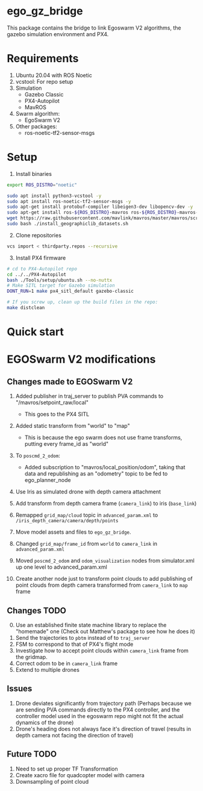 # ego_gz_bridge
This package contains the bridge to link Egoswarm V2 algorithms, the gazebo simulation environment and PX4.

# Requirements
1. Ubuntu 20.04 with ROS Noetic
2. vcstool: For repo setup 
3. Simulation
    - Gazebo Classic
    - PX4-Autopilot
    - MavROS
4. Swarm algorithm:
    - EgoSwarm V2
5. Other packages:
    - ros-noetic-tf2-sensor-msgs

# Setup
1. Install binaries
```bash 
export ROS_DISTRO="noetic"

sudo apt install python3-vcstool -y
sudo apt install ros-noetic-tf2-sensor-msgs -y
sudo apt-get install protobuf-compiler libeigen3-dev libopencv-dev -y
sudo apt-get install ros-${ROS_DISTRO}-mavros ros-${ROS_DISTRO}-mavros-extras ros-${ROS_DISTRO}-mavros-msgs -y
wget https://raw.githubusercontent.com/mavlink/mavros/master/mavros/scripts/install_geographiclib_datasets.sh
sudo bash ./install_geographiclib_datasets.sh
```

2. Clone repositories
```bash
vcs import < thirdparty.repos --recursive
```

3. Install PX4 firmware
```bash
# cd to PX4-Autopilot repo
cd ../../PX4-Autopilot
bash ./Tools/setup/ubuntu.sh --no-nuttx
# Make SITL target for Gazebo simulation
DONT_RUN=1 make px4_sitl_default gazebo-classic

# If you screw up, clean up the build files in the repo:
make distclean
```

# Quick start

# EGOSwarm V2 modifications

## Changes made to EGOSwarm V2
1. Added publisher in traj_server to publish PVA commands to "/mavros/setpoint_raw/local"
    - This goes to the PX4 SITL
2. Added static transform from "world" to "map"
    - This is because the ego swarm does not use frame transforms, putting every frame_id as "world"
3. To `poscmd_2_odom`:
    - Added subscription to "mavros/local_position/odom", taking that data and republishing as an "odometry" topic to be fed to ego_planner_node
4. Use Iris as simulated drone with depth camera attachment
5. Add transform from depth camera frame (`camera_link`) to iris (`base_link`)
6. Remapped `grid_map/cloud` topic in `advanced_param.xml` to `/iris_depth_camera/camera/depth/points`
7. Move model assets and  files to `ego_gz_bridge`. 
8. Changed `grid_map/frame_id` from `world` to `camera_link` in `advanced_param.xml`

9. Moved `poscmd_2_odom` and `odom_visualization` nodes from simulator.xml up one level to advanced_param.xml
10. Create another node just to transform point clouds to add publishing of point clouds from depth camera transformed from `camera_link` to `map` frame

## Changes TODO
0. Use an established finite state machine library to replace the "homemade" one (Check out Matthew's package to see how he does it)
1. Send the trajectories to `pbtm` instead of to `traj_server`
2. FSM to correspond to that of PX4's flight mode
3. Investigate how to accept point clouds within `camera_link` frame from the gridmap.
4. Correct odom to be in `camera_link` frame
5. Extend to multiple drones

## Issues
1. Drone deviates significantly from trajectory path (Perhaps because we are sending PVA commands directly to the PX4 controller, and the controller model used in the egoswarm repo might not fit the actual dynamics of the drone)
2. Drone's heading does not always face it's direction of travel (results in depth camera not facing the direction of travel)

## Future TODO
1. Need to set up proper TF Transformation
2. Create xacro file for quadcopter model with camera
3. Downsampling of point cloud